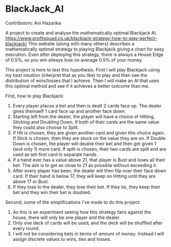 # BlackJack_AI

Contributors: Ani Hazarika

A project to create and analyse the mathematically optimal Blackjack AI.  
https://www.profitsquad.co.uk/blackjack-strategy-how-to-play-perfect-blackjack/ This website (along with many others) describes a mathematically optimal strategy to playing Blackjack giving a chart for easy execution. Even after deploying this strategy, there is always a House Edge of 0.5%, so you win always lose on average 0.5% of your money.

This project is here to test this hypothesis. First I will play Blackjack using my best intuition (interpret that as you like) to play and then see the distribution of wins/losses that I achieve. Then I will make an AI that uses this optimal method and see if it achieves a better outcome than me.  

First, how to play Blackjack:
1. Every player places a bet and then is dealt 2 cards face up. The dealer gives themself 1 card face up and another face down.
2. Starting left from the dealer, the player will have a choice of Hitting, Sticking and Doubling Down. If both of their cards are the same value they could also choose to Split.
3. If Hit is chosen, they are given another card and given this choice again. If Stick is chosen, then they are stuck on the value they are on. If Double Down is chosen, the player will double their bet and then get given 1 (and only 1) more card. If split is chosen, their two cards are split and are used as teh first card in separate hands.
4. If a hand ever has a value above 21, that player is Bust and loses all their bet. The aim is to get as close to 21 as possible without exceeding it.
5. After every player has been, the dealer will then flip over their face down card. If their hand is below 17, they will keep on Hitting until they are above 17 or Bust.
6. If they lose to the dealer, they lose their bet. If they tie, they keep their bet and they win their bet is doubled.

Second, some of the simplifications I've made to do this project:
1. As this is an experiment seeing how this strategy fairs against the house, there will only be one player and the dealer.
2. Only one deck of cards will be used, and the deck will be shuffled after every round.
3. I will not be considering bets in terms of amount of money. Instead I will assign discrete values to wins, ties and losses.


